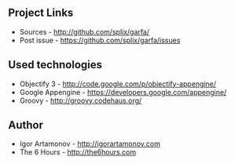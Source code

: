 Project Links
-------------

  * Sources - http://github.com/splix/garfa/
  * Post issue - https://github.com/splix/garfa/issues

Used technologies
-----------------

  * Objectify 3 - http://code.google.com/p/objectify-appengine/
  * Google Appengine - https://developers.google.com/appengine/
  * Groovy - http://groovy.codehaus.org/

Author
------

  * Igor Artamonov - http://igorartamonov.com
  * The 6 Hours - http://the6hours.com

